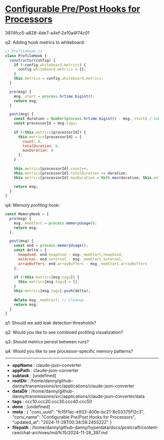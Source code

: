 # [Configurable Pre/Post Hooks for Processors](https://claude.ai/chat/fc15f1ac-e933-400e-bc21-8c03375f12c3)

3974fcc5-a828-4de7-a4ef-2e10a4f74c01

 q2: Adding hook metrics to whiteboard:

```javascript
// ProfileHook.js
class ProfileHook {
  constructor(config) {
    if (!config.whiteboard.metrics) {
      config.whiteboard.metrics = {};
    }
    this.metrics = config.whiteboard.metrics;
  }

  pre(msg) {
    msg._start = process.hrtime.bigint();
    return msg;
  }

  post(msg) {
    const duration = Number(process.hrtime.bigint() - msg._start) / 1e6;
    const processorId = msg.tags;
    
    if (!this.metrics[processorId]) {
      this.metrics[processorId] = {
        count: 0,
        totalDuration: 0,
        maxDuration: 0
      };
    }
    
    this.metrics[processorId].count++;
    this.metrics[processorId].totalDuration += duration;
    this.metrics[processorId].maxDuration = Math.max(duration, this.metrics[processorId].maxDuration);
    
    return msg;
  }
}
```

q4: Memory profiling hook:

```javascript
const MemoryHook = {
  pre(msg) {
    msg._memStart = process.memoryUsage();
    return msg;
  },

  post(msg) {
    const end = process.memoryUsage();
    const delta = {
      heapUsed: end.heapUsed - msg._memStart.heapUsed,
      external: end.external - msg._memStart.external,
      arrayBuffers: end.arrayBuffers - msg._memStart.arrayBuffers
    };
    
    if (!this.metrics[msg.tags]) {
      this.metrics[msg.tags] = [];
    }
    this.metrics[msg.tags].push(delta);
    
    delete msg._memStart; // Cleanup
    return msg;
  }
}
```

q1: Should we add leak detection thresholds?

q2: Would you like to see combined profiling visualization?

q3: Should metrics persist between runs?

q4: Would you like to see processor-specific memory patterns?

---

* **appName** : claude-json-converter
* **appPath** : claude-json-converter
* **subtask** : [undefined]
* **rootDir** : /home/danny/github-danny/transmissions/src/applications/claude-json-converter
* **dataDir** : /home/danny/github-danny/transmissions/src/applications/claude-json-converter/data
* **tags** : ccc10.ccc20.ccc30.ccc40.ccc50
* **done** : [undefined]
* **meta** : {
  "conv_uuid": "fc15f1ac-e933-400e-bc21-8c03375f12c3",
  "conv_name": "Configurable Pre/Post Hooks for Processors",
  "updated_at": "2024-11-28T00:34:59.245522Z"
}
* **filepath** : /home/danny/github-danny/hyperdata/docs/postcraft/content-raw/chat-archives/md/fc15/2024-11-28_397.md